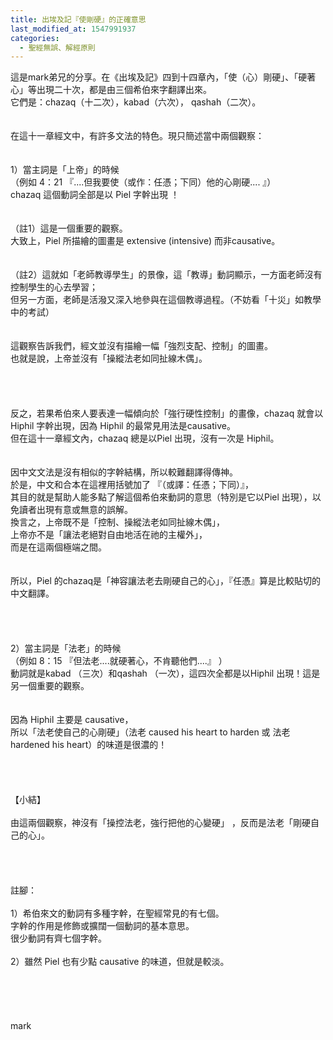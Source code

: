 ```yaml
---
title: 出埃及記『使剛硬』的正確意思 
last_modified_at: 1547991937
categories:
  - 聖經無誤、解經原則
---
```


這是mark弟兄的分享。<!--more-->在《出埃及記》四到十四章內，「使（心）剛硬」、「硬著心」等出現二十次，都是由三個希伯來字翻譯出來。<br>它們是：chazaq（十二次），kabad（六次）， qashah（二次）。<br> <br><br>在這十一章經文中，有許多文法的特色。現只簡述當中兩個觀察：<br> <br><br>1）當主詞是「上帝」的時候<br>（例如 4：21 『....但我要使（或作：任憑；下同）他的心剛硬.... 』）<br> chazaq 這個動詞全部是以 Piel 字幹出現 ！<br><br><br>（註1）這是一個重要的觀察。<br>大致上，Piel 所描繪的圖畫是 extensive (intensive) 而非causative。<br><br><br>（註2）這就如「老師教導學生」的景像，這「教導」動詞顯示，一方面老師沒有控制學生的心去學習；<br>但另一方面，老師是活潑又深入地參與在這個教導過程。（不妨看「十災」如教學中的考試）<br> <br><br>這觀察告訴我們，經文並沒有描繪一幅「強烈支配、控制」的圖畫。<br>也就是說，上帝並沒有「操縱法老如同扯線木偶」。<br> <br><br><br><br>反之，若果希伯來人要表達一幅傾向於「強行硬性控制」的畫像，chazaq 就會以 Hiphil 字幹出現，因為 Hiphil 的最常見用法是causative。<br>但在這十一章經文內，chazaq 總是以Piel 出現，沒有一次是 Hiphil。<br> <br><br>因中文文法是沒有相似的字幹結構，所以較難翻譯得傳神。<br>於是，中文和合本在這裡用括號加了 『（或譯：任憑；下同）』，<br>其目的就是幫助人能多點了解這個希伯來動詞的意思（特別是它以Piel 出現），以免讀者出現有意或無意的誤解。<br>換言之，上帝既不是「控制、操縱法老如同扯線木偶」，<br>上帝亦不是「讓法老絕對自由地活在祂的主權外」，<br>而是在這兩個極端之間。<br> <br><br>所以，Piel 的chazaq是「神容讓法老去剛硬自己的心」，『任憑』算是比較貼切的中文翻譯。<br> <br><br><br><br>2）當主詞是「法老」的時候<br>（例如 8：15 『但法老....就硬著心，不肯聽他們....』 ）<br>動詞就是kabad （三次）和qashah （一次），這四次全都是以Hiphil 出現！這是另一個重要的觀察。<br><br><br>因為 Hiphil 主要是 causative，<br>所以「法老使自己的心剛硬」（法老 caused his heart to harden 或 法老 hardened his heart）的味道是很濃的！<br> <br><br><br><br>【小結】<br> <br>由這兩個觀察，神沒有「操控法老，強行把他的心變硬」 ，反而是法老「剛硬自己的心」。<br> <br><br><br><br>註腳：<br> <br>1）希伯來文的動詞有多種字幹，在聖經常見的有七個。<br>字幹的作用是修飾或擴闊一個動詞的基本意思。<br>很少動詞有齊七個字幹。<br> <br>2）雖然 Piel 也有少點 causative 的味道，但就是較淡。<br> <br><br><br><br><br>mark<br><br><br><br><br><br><br><br><br>
